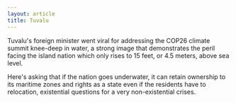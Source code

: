 ```yaml
---
layout: article
title: Tuvalu
---
```

Tuvalu's foreign minister went viral for addressing the COP26 climate summit knee-deep in water, a strong image that demonstrates the peril facing the island nation which only rises to 15 feet, or 4.5 meters, above sea level.

Here's asking that if the nation goes underwater, it can retain ownership to its maritime zones and rights as a state even if the residents have to relocation, existential questions for a very non-existential crises.